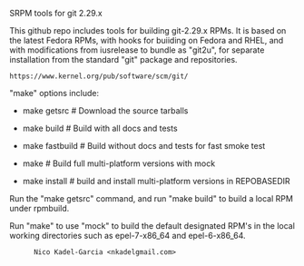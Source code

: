 SRPM tools for git 2.29.x

This github repo includes tools for building git-2.29.x RPMs. It is
based on the latest Fedora RPMs, with hooks for buiiding on Fedora and
RHEL, and with modifications from iusrelease to bundle as "git2u", for
separate installation from the standard "git" package and
repositories.

    https://www.kernel.org/pub/software/scm/git/

"make" options include:

  * make getsrc # Download the source tarballs
  * make build # Build with all docs and tests
  * make fastbuild # Build without docs and tests for fast smoke test

  * make # Build full multi-platform versions with mock
  * make install # build and install multi-platform versions in REPOBASEDIR

Run the "make getsrc" command, and run "make build" to build a local RPM under
rpmbuild.



Run "make" to use "mock" to build the default designated RPM's in the
local working directories such as epel-7-x86_64 and epel-6-x86_64.

       	  Nico Kadel-Garcia <nkadelgmail.com>
